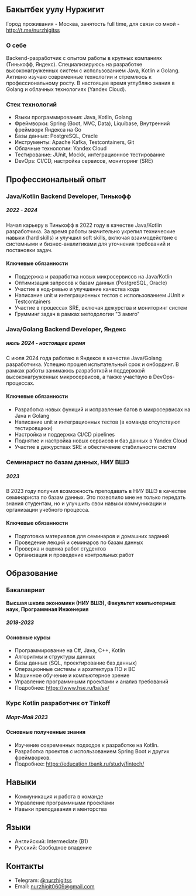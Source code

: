 ## Бакытбек уулу Нуржигит
Город проживания - Москва, занятость full time, для связи со мной - <http://t.me/nurzhigitss>
### О себе
Backend-разработчик с опытом работы в крупных компаниях (Тинькофф, Яндекс). Специализируюсь на разработке высоконагруженных систем с использованием Java, Kotlin и Golang. Активно изучаю современные технологии и стремлюсь к профессиональному росту. В настоящее время углубляю знания в Golang и облачных технологиях (Yandex Cloud).
### Стек технологий
- Языки программирования: Java, Kotlin, Golang
- Фреймворки: Spring (Boot, MVC, Data), Liquibase, Внутренний фреймворк Яндекса на Go
- Базы данных: PostgreSQL, Oracle
- Инструменты: Apache Kafka, Testcontainers, Git
- Облачные технологии: Yandex Cloud
- Тестирование: JUnit, Mockk, интеграционное тестирование
- DevOps: CI/CD, настройка сервисов, мониторинг (SRE)
## Профессиональный опыт
### Java/Kotlin Backend Developer, Тинькофф</br>
##### 2022 - 2024
Начал карьеру в Тинькофф в 2022 году в качестве Java/Kotlin разработчика. За время работы значительно укрепил технические навыки (hard skills) и улучшил soft skills, включая взаимодействие с системными и бизнес-аналитиками для уточнения требований и постановки задач.
#### Ключевые обязанности
- Поддержка и разработка новых микросервисов на Java/Kotlin
- Оптимизация запросов к базам данных (PostgreSQL, Oracle)
- Участие в код-ревью и улучшение качества кода
- Написание unit и интеграционных тестов с использованием JUnit и Testcontainers
- Участие в процессах SRE, включая дежурства и мониторинг систем
- Грумминг задач в рамках методологии "3 амиго"
### Java/Golang Backend Developer, Яндекс </br>
##### июль 2024 - настоящее время
С июля 2024 года работаю в Яндексе в качестве Java/Golang разработчика. Успешно прошел испытательный срок и онбординг. В рамках работы занимаюсь разработкой и поддержкой высоконагруженных микросервисов, а также участвую в DevOps-процессах.</br>
#### Ключевые обязанности
- Разработка новых функций и исправление багов в микросервисах на Java и Golang
- Написание unit и интеграционных тестов (в команде отсутствуют тестировщики)
- Настройка и поддержка CI/CD pipelines
- Поднятие и настройка новых сервисов и баз данных в Yandex Cloud
- Участие в дежурствах SRE и обеспечение стабильности систем
### Семинарист по базам данных, НИУ ВШЭ</br>
##### 2023
В 2023 году получил возможность преподавать в НИУ ВШЭ в качестве семинариста по базам данных. Это позволило мне не только передать знания студентам, но и улучшить свои навыки коммуникации и организации учебного процесса.</br>
#### Ключевые обязанности
- Подготовка материалов для семинаров и домашних заданий
- Проведение лекций и семинаров по базам данных
- Проверка и оценка работ студентов
- Организация и проведение контрольных работ
## Образование
### Бакалавриат
**Высшая школа экономики (НИУ ВШЭ), Факультет компьютерных наук, Программная Инженерия**</br>
##### 2019-2023
#### Основные курсы
- Программирование на C#, Java, C++, Kotlin
- Алгоритмы и структуры данных
- Базы данных (SQL, проектирование баз данных)
- Операционные системы и архитектура ПО и ВС
- Машинное обучение и компьютерное зрение
- Управление программными проектами и анализ требований
- Подробнее: <https://www.hse.ru/ba/se/>
### Курс Kotlin разработчик от Tinkoff</br>
##### Март-Май 2023
#### Основные полученные знания
- Изучение современных подходов к разработке на Kotlin.
- Разработка проектов с использованием Spring Boot и других фреймворков.
- Подробнее: <https://education.tbank.ru/study/fintech/>
## Навыки
- Коммуникация и работа в команде
- Управление программными проектами
- Навыки преподавания и менторства
## Языки
- Английский: Intermediate (B1)
- Русский: Свободное владение
## Контакты
- Telegram: [@nurzhigitss](http://t.me/nurzhigitss)
- Email: nurzhigit0609@gmail.com
